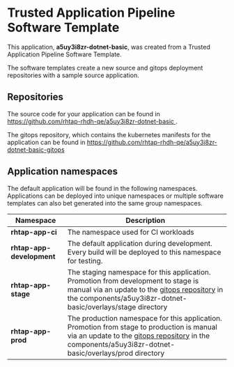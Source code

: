 # Trusted Application Pipeline Software Template

This application, **a5uy3i8zr-dotnet-basic**, was created from a Trusted Application Pipeline Software Template.

The software templates create a new source and gitops deployment repositories with a sample source application. 

## Repositories

The source code for your application can be found in [https://github.com/rhtap-rhdh-qe/a5uy3i8zr-dotnet-basic ](https://github.com/rhtap-rhdh-qe/a5uy3i8zr-dotnet-basic ).
 
The gitops repository, which contains the kubernetes manifests for the application can be found in 
[https://github.com/rhtap-rhdh-qe/a5uy3i8zr-dotnet-basic-gitops ](https://github.com/rhtap-rhdh-qe/a5uy3i8zr-dotnet-basic-gitops ) 

## Application namespaces 

The default application will be found in the following namespaces. Applications can be deployed into unique namespaces or multiple software templates can also bet generated into the same group namespaces.  

|  Namespace   |  Description   |  
| -------- | -------- |
| **rhtap-app-ci** | The namespace used for CI workloads |
| **rhtap-app-development** | The default application during development. Every build will be deployed to this namespace for testing. |
| **rhtap-app-stage** | The staging namespace for this application. Promotion from development to stage is manual via an update to the [gitops repository](https://github.com/rhtap-rhdh-qe/a5uy3i8zr-dotnet-basic-gitops ) in the components/a5uy3i8zr-dotnet-basic/overlays/stage directory |
| **rhtap-app-prod** | The production namespace for this application. Promotion from stage to production is manual via an update to the [gitops repository](https://github.com/rhtap-rhdh-qe/a5uy3i8zr-dotnet-basic-gitops ) in the components/a5uy3i8zr-dotnet-basic/overlays/prod directory |